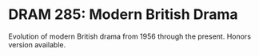 # DRAM 285: Modern British Drama

Evolution of modern British drama from 1956 through the present. Honors version available.